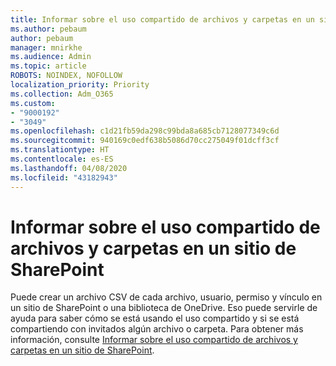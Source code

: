 ```yaml
---
title: Informar sobre el uso compartido de archivos y carpetas en un sitio de SharePoint
ms.author: pebaum
author: pebaum
manager: mnirkhe
ms.audience: Admin
ms.topic: article
ROBOTS: NOINDEX, NOFOLLOW
localization_priority: Priority
ms.collection: Adm_O365
ms.custom:
- "9000192"
- "3049"
ms.openlocfilehash: c1d21fb59da298c99bda8a685cb7128077349c6d
ms.sourcegitcommit: 940169c0edf638b5086d70cc275049f01dcff3cf
ms.translationtype: HT
ms.contentlocale: es-ES
ms.lasthandoff: 04/08/2020
ms.locfileid: "43182943"
---
```

# <a name="report-on-file-and-folder-sharing-in-a-sharepoint-site"></a>Informar sobre el uso compartido de archivos y carpetas en un sitio de SharePoint

Puede crear un archivo CSV de cada archivo, usuario, permiso y vínculo en un sitio de SharePoint o una biblioteca de OneDrive. Eso puede servirle de ayuda para saber cómo se está usando el uso compartido y si se está compartiendo con invitados algún archivo o carpeta. Para obtener más información, consulte [Informar sobre el uso compartido de archivos y carpetas en un sitio de SharePoint](https://docs.microsoft.com/sharepoint/sharing-reports).
